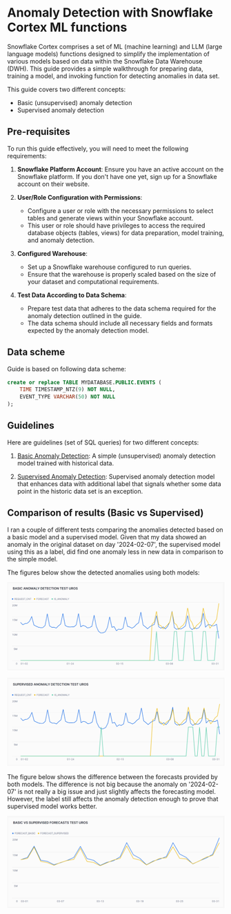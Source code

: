 # Anomaly Detection with Snowflake Cortex ML functions

Snowflake Cortex comprises a set of ML (machine learning) and LLM (large language models) functions designed to simplify the implementation of various models based on data within the Snowflake Data Warehouse (DWH). This guide provides a simple walkthrough for preparing data, training a model, and invoking function for detecting anomalies in data set.

This guide covers two different concepts:

- Basic (unsupervised) anomaly detection
- Supervised anomaly detection

## Pre-requisites

To run this guide effectively, you will need to meet the following requirements:

1. **Snowflake Platform Account**: Ensure you have an active account on the Snowflake platform. If you don't have one yet, sign up for a Snowflake account on their website.

2. **User/Role Configuration with Permissions**:
   - Configure a user or role with the necessary permissions to select tables and generate views within your Snowflake account.
   - This user or role should have privileges to access the required database objects (tables, views) for data preparation, model training, and anomaly detection.

3. **Configured Warehouse**:
   - Set up a Snowflake warehouse configured to run queries. 
   - Ensure that the warehouse is properly scaled based on the size of your dataset and computational requirements.

4. **Test Data According to Data Schema**:
   - Prepare test data that adheres to the data schema required for the anomaly detection outlined in the guide.
   - The data schema should include all necessary fields and formats expected by the anomaly detection model.


## Data scheme

Guide is based on following data scheme:
```sql
create or replace TABLE MYDATABASE.PUBLIC.EVENTS (
	TIME TIMESTAMP_NTZ(9) NOT NULL,
	EVENT_TYPE VARCHAR(50) NOT NULL
);
```
## Guidelines

Here are guidelines (set of SQL queries) for two different concepts:

1. [Basic Anomaly Detection](basic-anomaly-detection.sql): A simple (unsupervised) anomaly detection model trained with historical data.

2. [Supervised Anomaly Detection](supervised-anomaly-detection.sql): Supervised anomaly detection model that enhances data with additional label that signals whether some data point in the historic data set is an exception.

## Comparison of results (Basic vs Supervised)

I ran a couple of different tests comparing the anomalies detected based on a basic model and a supervised model. Given that my data showed an anomaly in the original dataset on day '2024-02-07', the supervised model using this as a label, did find one anomaly less in new data in comparison to the simple model.

The figures below show the detected anomalies using both models:

![Basic anomaly detection](basic-anomaly-detection.png)

![Supervised anomaly detection](supervised-anomaly-detection.png)

The figure below shows the difference between the forecasts provided by both models. The difference is not big because the anomaly on '2024-02-07' is not really a big issue and just slightly affects the forecasting model. However, the label still affects the anomaly detection enough to prove that supervised model works better.

![Forecasts generated by Basic and Supervised Models](basic-vs-supervised-forecasts.png)
